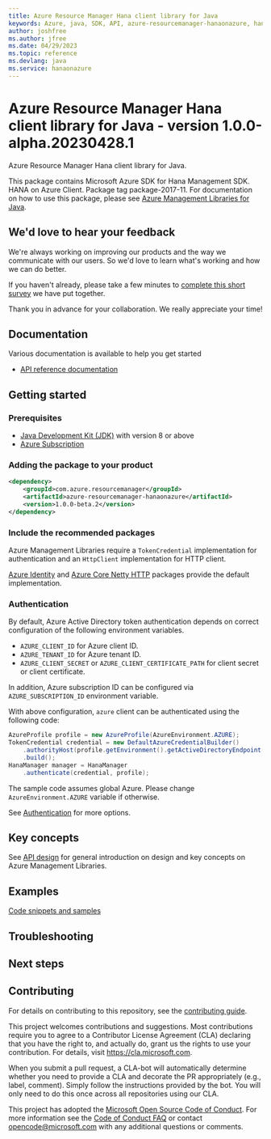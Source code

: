 ```yaml
---
title: Azure Resource Manager Hana client library for Java
keywords: Azure, java, SDK, API, azure-resourcemanager-hanaonazure, hanaonazure
author: joshfree
ms.author: jfree
ms.date: 04/29/2023
ms.topic: reference
ms.devlang: java
ms.service: hanaonazure
---
```

# Azure Resource Manager Hana client library for Java - version 1.0.0-alpha.20230428.1 


Azure Resource Manager Hana client library for Java.

This package contains Microsoft Azure SDK for Hana Management SDK. HANA on Azure Client. Package tag package-2017-11. For documentation on how to use this package, please see [Azure Management Libraries for Java](https://aka.ms/azsdk/java/mgmt).

## We'd love to hear your feedback

We're always working on improving our products and the way we communicate with our users. So we'd love to learn what's working and how we can do better.

If you haven't already, please take a few minutes to [complete this short survey][survey] we have put together.

Thank you in advance for your collaboration. We really appreciate your time!

## Documentation

Various documentation is available to help you get started

- [API reference documentation][docs]

## Getting started

### Prerequisites

- [Java Development Kit (JDK)][jdk] with version 8 or above
- [Azure Subscription][azure_subscription]

### Adding the package to your product

[//]: # ({x-version-update-start;com.azure.resourcemanager:azure-resourcemanager-hanaonazure;current})
```xml
<dependency>
    <groupId>com.azure.resourcemanager</groupId>
    <artifactId>azure-resourcemanager-hanaonazure</artifactId>
    <version>1.0.0-beta.2</version>
</dependency>
```
[//]: # ({x-version-update-end})

### Include the recommended packages

Azure Management Libraries require a `TokenCredential` implementation for authentication and an `HttpClient` implementation for HTTP client.

[Azure Identity][azure_identity] and [Azure Core Netty HTTP][azure_core_http_netty] packages provide the default implementation.

### Authentication

By default, Azure Active Directory token authentication depends on correct configuration of the following environment variables.

- `AZURE_CLIENT_ID` for Azure client ID.
- `AZURE_TENANT_ID` for Azure tenant ID.
- `AZURE_CLIENT_SECRET` or `AZURE_CLIENT_CERTIFICATE_PATH` for client secret or client certificate.

In addition, Azure subscription ID can be configured via `AZURE_SUBSCRIPTION_ID` environment variable.

With above configuration, `azure` client can be authenticated using the following code:

```java
AzureProfile profile = new AzureProfile(AzureEnvironment.AZURE);
TokenCredential credential = new DefaultAzureCredentialBuilder()
    .authorityHost(profile.getEnvironment().getActiveDirectoryEndpoint())
    .build();
HanaManager manager = HanaManager
    .authenticate(credential, profile);
```

The sample code assumes global Azure. Please change `AzureEnvironment.AZURE` variable if otherwise.

See [Authentication][authenticate] for more options.

## Key concepts

See [API design][design] for general introduction on design and key concepts on Azure Management Libraries.

## Examples

[Code snippets and samples](https://github.com/Azure/azure-sdk-for-java/blob/main/sdk/hanaonazure/azure-resourcemanager-hanaonazure/SAMPLE.md)


## Troubleshooting

## Next steps

## Contributing

For details on contributing to this repository, see the [contributing guide][cg].

This project welcomes contributions and suggestions. Most contributions require you to agree to a Contributor License Agreement (CLA) declaring that you have the right to, and actually do, grant us the rights to use your contribution. For details, visit <https://cla.microsoft.com>.

When you submit a pull request, a CLA-bot will automatically determine whether you need to provide a CLA and decorate the PR appropriately (e.g., label, comment). Simply follow the instructions provided by the bot. You will only need to do this once across all repositories using our CLA.

This project has adopted the [Microsoft Open Source Code of Conduct][coc]. For more information see the [Code of Conduct FAQ][coc_faq] or contact <opencode@microsoft.com> with any additional questions or comments.

<!-- LINKS -->
[survey]: https://microsoft.qualtrics.com/jfe/form/SV_ehN0lIk2FKEBkwd?Q_CHL=DOCS
[docs]: https://azure.github.io/azure-sdk-for-java/
[jdk]: /java/azure/jdk/
[azure_subscription]: https://azure.microsoft.com/free/
[azure_identity]: https://github.com/Azure/azure-sdk-for-java/blob/main/sdk/identity/azure-identity
[azure_core_http_netty]: https://github.com/Azure/azure-sdk-for-java/blob/main/sdk/core/azure-core-http-netty
[authenticate]: https://github.com/Azure/azure-sdk-for-java/blob/main/sdk/resourcemanager/docs/AUTH.md
[design]: https://github.com/Azure/azure-sdk-for-java/blob/main/sdk/resourcemanager/docs/DESIGN.md
[cg]: https://github.com/Azure/azure-sdk-for-java/blob/main/CONTRIBUTING.md
[coc]: https://opensource.microsoft.com/codeofconduct/
[coc_faq]: https://opensource.microsoft.com/codeofconduct/faq/

